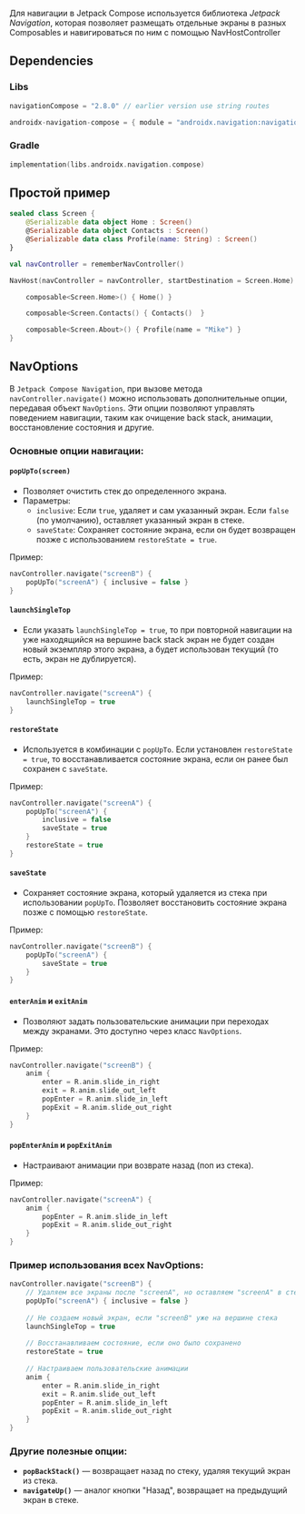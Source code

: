 Для навигации в Jetpack Compose используется библиотека *Jetpack Navigation*, которая позволяет размещать отдельные экраны в разных Composables и навигироваться по ним с помощью NavHostController

## Dependencies

### Libs
```kotlin
navigationCompose = "2.8.0" // earlier version use string routes
```
```kotlin
androidx-navigation-compose = { module = "androidx.navigation:navigation-compose", version.ref = "navigationCompose" }
```
### Gradle
```kotlin
implementation(libs.androidx.navigation.compose)
```

## Простой пример

```kotlin
sealed class Screen {
    @Serializable data object Home : Screen()
    @Serializable data object Contacts : Screen()
    @Serializable data class Profile(name: String) : Screen()
}
```
```kotlin
val navController = rememberNavController()

NavHost(navController = navController, startDestination = Screen.Home) {

    composable<Screen.Home>() { Home() }

    composable<Screen.Contacts() { Contacts()  }

    composable<Screen.About>() { Profile(name = "Mike") }
}
```

## NavOptions

В `Jetpack Compose Navigation`, при вызове метода `navController.navigate()` можно использовать дополнительные опции, передавая объект `NavOptions`. Эти опции позволяют управлять поведением навигации, таким как очищение back stack, анимации, восстановление состояния и другие.

### Основные опции навигации:

#### **`popUpTo(screen)`**
   - Позволяет очистить стек до определенного экрана.
   - Параметры:
     - `inclusive`: Если `true`, удаляет и сам указанный экран. Если `false` (по умолчанию), оставляет указанный экран в стеке.
     - `saveState`: Сохраняет состояние экрана, если он будет возвращен позже с использованием `restoreState = true`.

   Пример:
   ```kotlin
   navController.navigate("screenB") {
       popUpTo("screenA") { inclusive = false }
   }
   ```

#### **`launchSingleTop`**
   - Если указать `launchSingleTop = true`, то при повторной навигации на уже находящийся на вершине back stack экран не будет создан новый экземпляр этого экрана, а будет использован текущий (то есть, экран не дублируется).
   
   Пример:
   ```kotlin
   navController.navigate("screenA") {
       launchSingleTop = true
   }
   ```

#### **`restoreState`**
   - Используется в комбинации с `popUpTo`. Если установлен `restoreState = true`, то восстанавливается состояние экрана, если он ранее был сохранен с `saveState`.
   
   Пример:
   ```kotlin
   navController.navigate("screenA") {
       popUpTo("screenA") {
           inclusive = false
           saveState = true
       }
       restoreState = true
   }
   ```

#### **`saveState`**
   - Сохраняет состояние экрана, который удаляется из стека при использовании `popUpTo`. Позволяет восстановить состояние экрана позже с помощью `restoreState`.
   
   Пример:
   ```kotlin
   navController.navigate("screenB") {
       popUpTo("screenA") {
           saveState = true
       }
   }
   ```

#### **`enterAnim` и `exitAnim`**
   - Позволяют задать пользовательские анимации при переходах между экранами. Это доступно через класс `NavOptions`.
   
   Пример:
   ```kotlin
   navController.navigate("screenB") {
       anim {
           enter = R.anim.slide_in_right
           exit = R.anim.slide_out_left
           popEnter = R.anim.slide_in_left
           popExit = R.anim.slide_out_right
       }
   }
   ```

#### **`popEnterAnim` и `popExitAnim`**
   - Настраивают анимации при возврате назад (поп из стека).

   Пример:
   ```kotlin
   navController.navigate("screenA") {
       anim {
           popEnter = R.anim.slide_in_left
           popExit = R.anim.slide_out_right
       }
   }
   ```

### Пример использования всех NavOptions:

```kotlin
navController.navigate("screenB") {
    // Удаляем все экраны после "screenA", но оставляем "screenA" в стеке
    popUpTo("screenA") { inclusive = false }
    
    // Не создаем новый экран, если "screenB" уже на вершине стека
    launchSingleTop = true
    
    // Восстанавливаем состояние, если оно было сохранено
    restoreState = true
    
    // Настраиваем пользовательские анимации
    anim {
        enter = R.anim.slide_in_right
        exit = R.anim.slide_out_left
        popEnter = R.anim.slide_in_left
        popExit = R.anim.slide_out_right
    }
}
```

### Другие полезные опции:
- **`popBackStack()`** — возвращает назад по стеку, удаляя текущий экран из стека.
- **`navigateUp()`** — аналог кнопки "Назад", возвращает на предыдущий экран в стеке.
